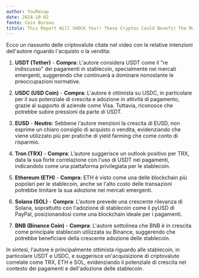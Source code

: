 ```yaml
---
author: YouRecap
date: 2024-10-02
fonte: Coin Bureau
titolo: This Report Will SHOCK You!! These Cryptos Could Benefit The Most!
---
```


Ecco un riassunto delle criptovalute citate nel video con le relative intenzioni dell'autore riguardo l'acquisto o la vendita:

1. **USDT (Tether)** - **Compra**: L'autore considera USDT come il "re indiscusso" dei pagamenti in stablecoin, specialmente nei mercati emergenti, suggerendo che continuerà a dominare nonostante le preoccupazioni normative.

2. **USDC (USD Coin)** - **Compra**: L'autore è ottimista su USDC, in particolare per il suo potenziale di crescita e adozione in attività di pagamento, grazie al supporto di aziende come Visa. Tuttavia, riconosce che potrebbe subire pressioni da parte di USDT.

3. **EUSD** - **Neutro**: Sebbene l'autore menzioni la crescita di EUSD, non esprime un chiaro consiglio di acquisto o vendita, evidenziando che viene utilizzato più per pratiche di yield farming che come conto di risparmio.

4. **Tron (TRX)** - **Compra**: L’autore suggerisce un outlook positivo per TRX, data la sua forte correlazione con l'uso di USDT nei pagamenti, indicandolo come una piattaforma privilegiata per le stablecoin.

5. **Ethereum (ETH)** - **Compra**: ETH è visto come una delle blockchain più popolari per le stablecoin, anche se l'alto costo delle transazioni potrebbe limitare la sua adozione nei mercati emergenti.

6. **Solana (SOL)** - **Compra**: L’autore prevede una crescente rilevanza di Solana, soprattutto con l'adozione di stablecoin come il pyUSD di PayPal, posizionandosi come una blockchain ideale per i pagamenti.

7. **BNB (Binance Coin)** - **Compra**: L'autore sottolinea che BNB è in crescita come principale stablecoin utilizzata su Binance, suggerendo che potrebbe beneficiare della crescente adozione delle stablecoin.

In sintesi, l'autore è principalmente ottimista riguardo alle stablecoin, in particolare USDT e USDC, e suggerisce un'acquisizione di criptovalute correlate come TRX, ETH e SOL, evidenziando il potenziale di crescita nel contesto dei pagamenti e dell'adozione delle stablecoin.
